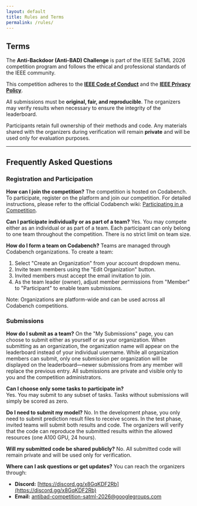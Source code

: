 ```yaml
---
layout: default
title: Rules and Terms
permalink: /rules/
---
```


## Terms

The **Anti-Backdoor (Anti-BAD) Challenge** is part of the IEEE SaTML 2026 competition program and follows the ethical and professional standards of the IEEE community.

This competition adheres to the [**IEEE Code of Conduct**](https://www.ieee.org/content/dam/ieee-org/ieee/web/org/about/ieee_code_of_conduct.pdf) and the [**IEEE Privacy Policy**](https://privacy.ieee.org/policies).

All submissions must be **original, fair, and reproducible**. The organizers may verify results when necessary to ensure the integrity of the leaderboard.

Participants retain full ownership of their methods and code. Any materials shared with the organizers during verification will remain **private** and will be used only for evaluation purposes.

---

## Frequently Asked Questions

### Registration and Participation

**How can I join the competition?**
The competition is hosted on Codabench. To participate, register on the platform and join our competition. For detailed instructions, please refer to the official Codabench wiki: [Participating in a Competition](https://github.com/codalab/codabench/wiki/User_Participating-in-a-Competition).

**Can I participate individually or as part of a team?**
Yes. You may compete either as an individual or as part of a team. Each participant can only belong to one team throughout the competition. There is no strict limit on team size.

**How do I form a team on Codabench?**
Teams are managed through Codabench organizations. To create a team:
1. Select "Create an Organization" from your account dropdown menu.
2. Invite team members using the "Edit Organization" button.
3. Invited members must accept the email invitation to join.
4. As the team leader (owner), adjust member permissions from "Member" to "Participant" to enable team submissions.

Note: Organizations are platform-wide and can be used across all Codabench competitions.

### Submissions

**How do I submit as a team?**
On the "My Submissions" page, you can choose to submit either as yourself or as your organization. When submitting as an organization, the organization name will appear on the leaderboard instead of your individual username. While all organization members can submit, only one submission per organization will be displayed on the leaderboard—newer submissions from any member will replace the previous entry. All submissions are private and visible only to you and the competition administrators.

**Can I choose only some tasks to participate in?**  
Yes. You may submit to any subset of tasks. Tasks without submissions will simply be scored as zero.

**Do I need to submit my model?**
No. In the development phase, you only need to submit prediction result files to receive scores. In the test phase, invited teams will submit both results and code. The organizers will verify that the code can reproduce the submitted results within the allowed resources (one A100 GPU, 24 hours).

**Will my submitted code be shared publicly?**
No. All submitted code will remain private and will be used only for verification.

**Where can I ask questions or get updates?**
You can reach the organizers through:

* **Discord:** [https://discord.gg/x8GqKDF2Rb](https://discord.gg/x8GqKDF2Rb)  
* **Email:** [antibad-competition-satml-2026@googlegroups.com](mailto:antibad-competition-satml-2026@googlegroups.com)